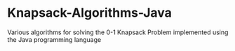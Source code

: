 # Knapsack-Algorithms-Java 
Various algorithms for solving the 0-1 Knapsack Problem implemented using the Java programming language
